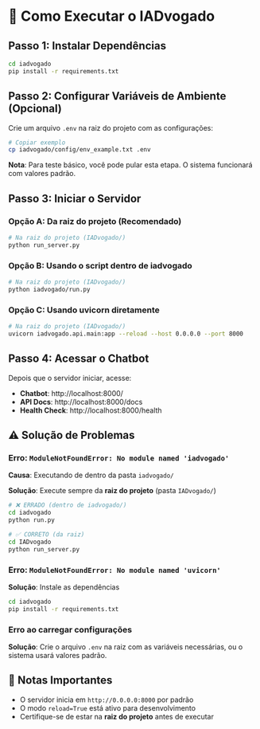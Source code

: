 # 🚀 Como Executar o IADvogado

## Passo 1: Instalar Dependências

```bash
cd iadvogado
pip install -r requirements.txt
```

## Passo 2: Configurar Variáveis de Ambiente (Opcional)

Crie um arquivo `.env` na raiz do projeto com as configurações:

```bash
# Copiar exemplo
cp iadvogado/config/env_example.txt .env
```

**Nota**: Para teste básico, você pode pular esta etapa. O sistema funcionará com valores padrão.

## Passo 3: Iniciar o Servidor

### Opção A: Da raiz do projeto (Recomendado)
```bash
# Na raiz do projeto (IADvogado/)
python run_server.py
```

### Opção B: Usando o script dentro de iadvogado
```bash
# Na raiz do projeto (IADvogado/)
python iadvogado/run.py
```

### Opção C: Usando uvicorn diretamente
```bash
# Na raiz do projeto (IADvogado/)
uvicorn iadvogado.api.main:app --reload --host 0.0.0.0 --port 8000
```

## Passo 4: Acessar o Chatbot

Depois que o servidor iniciar, acesse:

- **Chatbot**: http://localhost:8000/
- **API Docs**: http://localhost:8000/docs
- **Health Check**: http://localhost:8000/health

## ⚠️ Solução de Problemas

### Erro: `ModuleNotFoundError: No module named 'iadvogado'`

**Causa**: Executando de dentro da pasta `iadvogado/`

**Solução**: Execute sempre da **raiz do projeto** (pasta `IADvogado/`)

```bash
# ❌ ERRADO (dentro de iadvogado/)
cd iadvogado
python run.py

# ✅ CORRETO (da raiz)
cd IADvogado
python run_server.py
```

### Erro: `ModuleNotFoundError: No module named 'uvicorn'`

**Solução**: Instale as dependências
```bash
cd iadvogado
pip install -r requirements.txt
```

### Erro ao carregar configurações

**Solução**: Crie o arquivo `.env` na raiz com as variáveis necessárias, ou o sistema usará valores padrão.

## 📝 Notas Importantes

- O servidor inicia em `http://0.0.0.0:8000` por padrão
- O modo `reload=True` está ativo para desenvolvimento
- Certifique-se de estar na **raiz do projeto** antes de executar

